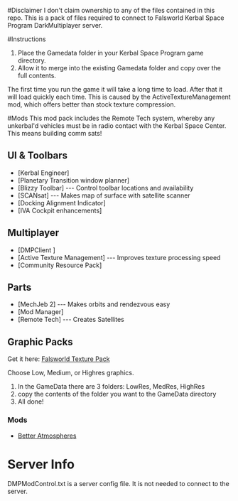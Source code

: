 #Disclaimer
I don't claim ownership to any of the files contained in this repo. This is a pack of files required to connect to Falsworld Kerbal Space Program DarkMultiplayer server.

#Instructions
1. Place the Gamedata folder in your Kerbal Space Program game directory.
1. Allow it to merge into the existing Gamedata folder and copy over the full contents.

The first time you run the game it will take a long time to load. After that it will load quickly each time. This is caused by the ActiveTextureManagement mod, which offers better than stock texture compression.

#Mods
This mod pack includes the Remote Tech system, whereby any unkerbal'd vehicles must be in radio contact with the Kerbal Space Center. This means building comm sats!

## UI & Toolbars
* [Kerbal Engineer]
* [Planetary Transition window planner]
* [Blizzy Toolbar] --- Control toolbar locations and availability
* [SCANsat] --- Makes map of surface with satellite scanner
* [Docking Alignment Indicator]
* [IVA Cockpit enhancements]

## Multiplayer
* [DMPClient ]
* [Active Texture Management] --- Improves texture processing speed
* [Community Resource Pack]


## Parts
* [MechJeb 2] --- Makes orbits and rendezvous easy
* [Mod Manager]
* [Remote Tech] --- Creates Satellites

## Graphic Packs
Get it here: [Falsworld Texture Pack](https://github.com/Falieson/falsworld_kerbin_client/tree/texture-packs-graphic-addons)

Choose Low, Medium, or Highres graphics.

1. In the GameData there are 3 folders: LowRes, MedRes, HighRes
1. copy the contents of the folder you want to the GameData directory
1. All done!
### Mods
* [Better Atmospheres](http://forum.kerbalspaceprogram.com/threads/77523-0-23-5-Better-Atmospheres)


# Server Info
DMPModControl.txt is a server config file. It is not needed to connect to the server.
